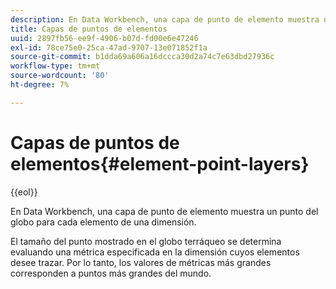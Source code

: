 ```yaml
---
description: En Data Workbench, una capa de punto de elemento muestra un punto del globo para cada elemento de una dimensión.
title: Capas de puntos de elementos
uuid: 2897fb56-ee9f-4906-b07d-fd00e6e47246
exl-id: 78ce75e0-25ca-47ad-9707-13e071852f1a
source-git-commit: b1dda69a606a16dccca30d2a74c7e63dbd27936c
workflow-type: tm+mt
source-wordcount: '80'
ht-degree: 7%

---
```


# Capas de puntos de elementos{#element-point-layers}

{{eol}}

En Data Workbench, una capa de punto de elemento muestra un punto del globo para cada elemento de una dimensión.

El tamaño del punto mostrado en el globo terráqueo se determina evaluando una métrica especificada en la dimensión cuyos elementos desee trazar. Por lo tanto, los valores de métricas más grandes corresponden a puntos más grandes del mundo.
